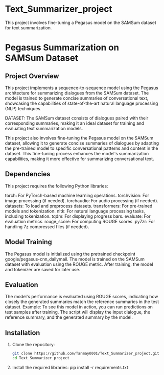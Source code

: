 # Text_Summarizer_project
This project involves fine-tuning a Pegasus model on the SAMSum dataset for text summarization.

# Pegasus Summarization on SAMSum Dataset

## Project Overview

This project implements a sequence-to-sequence model using the Pegasus architecture for summarizing dialogues from the SAMSum dataset. The model is trained to generate concise summaries of conversational text, showcasing the capabilities of state-of-the-art natural language processing (NLP) techniques.

DATASET: The SAMSum dataset consists of dialogues paired with their corresponding summaries, making it an ideal dataset for training and evaluating text summarization models.

This project also involves fine-tuning the Pegasus model on the SAMSum dataset, allowing it to generate concise summaries of dialogues by adapting the pre-trained model to specific conversational patterns and content in the dataset. This fine-tuning process enhances the model's summarization capabilities, making it more effective for summarizing conversational text.

## Dependencies
This project requires the following Python libraries:

torch: For PyTorch-based machine learning operations.
torchvision: For image processing (if needed).
torchaudio: For audio processing (if needed).
datasets: To load and preprocess datasets.
transformers: For pre-trained models and tokenization.
nltk: For natural language processing tasks, including tokenization.
tqdm: For displaying progress bars.
evaluate: For evaluation metrics.
rouge_score: For computing ROUGE scores.
py7zr: For handling 7z compressed files (if needed).

## Model Training
The Pegasus model is initialized using the pretrained checkpoint google/pegasus-cnn_dailymail.
The model is trained on the SAMSum dataset with evaluation using the ROUGE metric.
After training, the model and tokenizer are saved for later use.

## Evaluation
The model's performance is evaluated using ROUGE scores, indicating how closely the generated summaries match the reference summaries in the test dataset.
Example:
To see this model in action, you can run predictions on test samples after training. The script will display the input dialogue, the reference summary, and the generated summary by the model.


## Installation
1. Clone the repository:
   ```bash
   git clone https://github.com/Tanmay0001/Text_Summarizer_project.git
   cd Text_Summarizer_project
2. Install the required libraries:
   pip install -r requirements.txt
